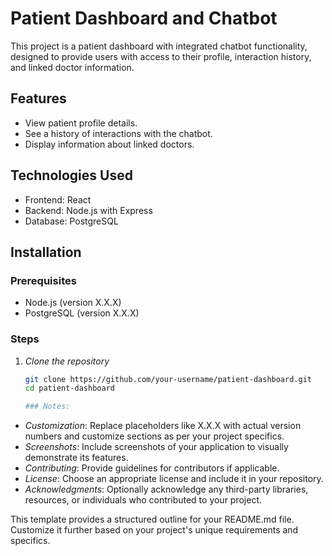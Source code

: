 # Patient Dashboard and Chatbot

This project is a patient dashboard with integrated chatbot functionality, designed to provide users with access to their profile, interaction history, and linked doctor information.

## Features

- View patient profile details.
- See a history of interactions with the chatbot.
- Display information about linked doctors.

## Technologies Used

- Frontend: React
- Backend: Node.js with Express
- Database: PostgreSQL

## Installation

### Prerequisites

- Node.js (version X.X.X)
- PostgreSQL (version X.X.X)

### Steps

1. *Clone the repository*

   ```bash
   git clone https://github.com/your-username/patient-dashboard.git
   cd patient-dashboard

   ### Notes:
- *Customization*: Replace placeholders like X.X.X with actual version numbers and customize sections as per your project specifics.
- *Screenshots*: Include screenshots of your application to visually demonstrate its features.
- *Contributing*: Provide guidelines for contributors if applicable.
- *License*: Choose an appropriate license and include it in your repository.
- *Acknowledgments*: Optionally acknowledge any third-party libraries, resources, or individuals who contributed to your project.

This template provides a structured outline for your README.md file. Customize it further based on your project's unique requirements and specifics.